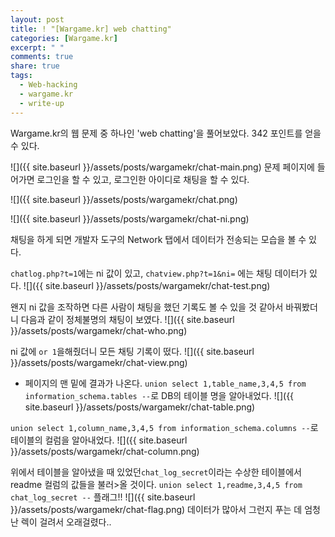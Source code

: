 ```yaml
---
layout: post
title: ! "[Wargame.kr] web chatting"
categories: [Wargame.kr]
excerpt: " "
comments: true
share: true
tags:
  - Web-hacking
  - wargame.kr
  - write-up
---
```


Wargame.kr의 웹 문제 중 하나인 'web chatting'을 풀어보았다.
342 포인트를 얻을 수 있다.
<!--more-->

![]({{ site.baseurl }}/assets/posts/wargamekr/chat-main.png)
문제 페이지에 들어가면 로그인을 할 수 있고, 로그인한 아이디로 채팅을 할 수 있다.

![]({{ site.baseurl }}/assets/posts/wargamekr/chat.png)

![]({{ site.baseurl }}/assets/posts/wargamekr/chat-ni.png)

채팅을 하게 되면 개발자 도구의 Network 탭에서 데이터가 전송되는 모습을 볼 수 있다.

`chatlog.php?t=1`에는 ni 값이 있고, `chatview.php?t=1&ni=` 에는 채팅 데이터가 있다.
![]({{ site.baseurl }}/assets/posts/wargamekr/chat-test.png)

왠지 ni 값을 조작하면 다른 사람이 채팅을 했던 기록도 볼 수 있을 것 같아서 바꿔봤더니
다음과 같이 정체불명의 채팅이 보였다.
![]({{ site.baseurl }}/assets/posts/wargamekr/chat-who.png)

ni 값에 `or 1`을해줬더니 모든 채팅 기록이 떴다.
![]({{ site.baseurl }}/assets/posts/wargamekr/chat-view.png)

* 페이지의 맨 밑에 결과가 나온다.
`union select 1,table_name,3,4,5 from information_schema.tables --`로 DB의 테이블 명을 알아내었다.
![]({{ site.baseurl }}/assets/posts/wargamekr/chat-table.png)


`union select 1,column_name,3,4,5 from information_schema.columns --`로 테이블의 컬럼을 알아내었다.
![]({{ site.baseurl }}/assets/posts/wargamekr/chat-column.png)

위에서 테이블을 알아냈을 때 있었던`chat_log_secret`이라는 수상한 테이블에서 readme 컬럼의 값들을 불러>올 것이다.
`union select 1,readme,3,4,5 from chat_log_secret --`
플래그!!
![]({{ site.baseurl }}/assets/posts/wargamekr/chat-flag.png)
데이터가 많아서 그런지 푸는 데 엄청난 렉이 걸려서 오래걸렸다..
